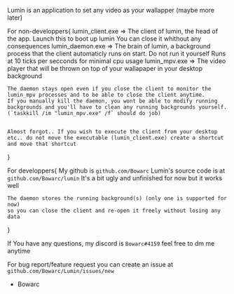 Lumin is an application to set any video as your wallapper (maybe more later)

For non-developpers{
    lumin_client.exe => The client of lumin, the head of the app. Launch this to boot up lumin
                        You can close it whithout any consequences
    lumin_daemon.exe => The brain of lumin, a background process that the client automaticly runs on start.
                        Do not run it yourself
                        Runs at 10 ticks per secconds for minimal cpu usage
    lumin_mpv.exe => The video player that will be thrown on top of your wallapaper in your desktop background

    The daemon stays open even if you close the client to monitor the lumin_mpv processes and to be able to close the client anytime.
    If you manually kill the daemon, you wont be able to modify running backgrounds and you'll have to clean any running backgrounds yourself. (`taskkill /im "lumin_mpv.exe" /f` should do job)


    Almost forgot.. If you wish to execute the client from your desktop etc.. do not move the executable (lumin_client.exe) create a shortcut and move that shortcut
}
    
For developpers{
    My github is `github.com/Bowarc`
    Lumin's source code is at `github.com/Bowarc/lumin`
    It's a bit ugly and unfinished for now but it works well

    The daemon stores the running background(s) (only one is supported for now)
    so you can close the client and re-open it freely without losing any data
}

If You have any questions, my discord is `Bowarc#4159` feel free to dm me anytime

For bug report/feature request you can create an issue at `github.com/Bowarc/Lumin/issues/new`


- Bowarc